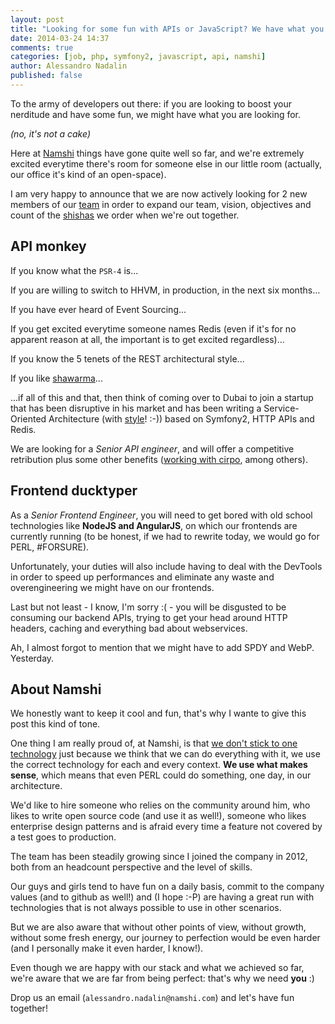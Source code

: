 ```yaml
---
layout: post
title: "Looking for some fun with APIs or JavaScript? We have what you need!"
date: 2014-03-24 14:37
comments: true
categories: [job, php, symfony2, javascript, api, namshi]
author: Alessandro Nadalin
published: false
---
```


To the army of developers out there: if you are looking to
boost your nerditude and have some fun, we might have what
you are looking for.

*(no, it's not a cake)*

<!-- more -->

Here at [Namshi](https://en-ae.namshi.com) things have gone quite well
so far, and we're extremely excited everytime there's room for
someone else in our little room (actually, our office it's kind of an open-space).

I am very happy to announce that we are now actively looking for 2
new members of our [team](/team) in order to expand our team, vision,
objectives and count of the [shishas](https://www.google.com/search?q=shisha&espv=2&es_sm=125&source=lnms&tbm=isch&sa=X&ei=zA8wU46_CoezhAePwgE&ved=0CAkQ_AUoAQ&biw=1687&bih=871) we order when we're out together.

## API monkey

If you know what the `PSR-4` is...

If you are willing to switch to HHVM, in production, in the next six months...

If you have ever heard of Event Sourcing...

If you get excited everytime someone names Redis (even if it's for no apparent reason at all, the important is to get excited regardless)...

If you know the 5 tenets of the REST architectural style...

If you like [shawarma](http://en.wikipedia.org/wiki/Shawarma)...

...if all of this and that, then think of coming over to Dubai to join
a startup that has been disruptive in his market and has been writing
a Service-Oriented Architecture (with [style](http://www.styleisnecessity.com/2012/12/15/namshi-2/)! :-))
based on Symfony2, HTTP APIs and Redis.

We are looking for a *Senior API engineer*, and will offer a competitive
retribution plus some other benefits ([working with cirpo](/images/cirpo.png), among others).

## Frontend ducktyper

As a *Senior Frontend Engineer*, you will need to get bored with old school
technologies like **NodeJS and AngularJS**, on which our frontends are
currently running (to be honest, if we had to rewrite today, we would go
for PERL, #FORSURE).

Unfortunately, your duties will also include having to deal with the DevTools
in order to speed up performances and eliminate any waste and overengineering
we might have on our frontends.

Last but not least - I know, I'm sorry :( - you will be disgusted to be consuming our backend APIs,
trying to get your head around HTTP headers, caching and everything bad about webservices.

Ah, I almost forgot to mention that we might have to add SPDY and WebP. Yesterday.

## About Namshi

We honestly want to keep it cool and fun, that's why I wante to give this
post this kind of tone.

One thing I am really proud of, at Namshi, is that [we don't stick to one
technology](http://www.slideshare.net/odino/soa-with-symfony2-confoo-2014-in-montreal-ca/159) just because we think that we can do everything with it, we use the
correct technology for each and every context. **We use what makes sense**, which
means that even PERL could do something, one day, in our architecture.

We'd like to hire someone who relies on the community around him, who likes
to write open source code (and use it as well!), someone who likes enterprise
design patterns and is afraid every time a feature not covered by a test goes to production.

The team has been steadily growing since I joined the company in 2012,
both from an headcount perspective and the level of skills.

Our guys and girls tend to have fun on a daily basis, commit to the company
values (and to github as well!) and (I hope :-P) are having a great run
with technologies that is not always possible to use in other scenarios.

But we are also aware that without other points of view, without growth,
without some fresh energy, our journey to perfection would be even harder
(and I personally make it even harder, I know!).

Even though we are happy with our stack and what we achieved so far, we're aware that
we are far from being perfect: that's why we need **you** :)

Drop us an email (`alessandro.nadalin@namshi.com`) and let's have fun together!